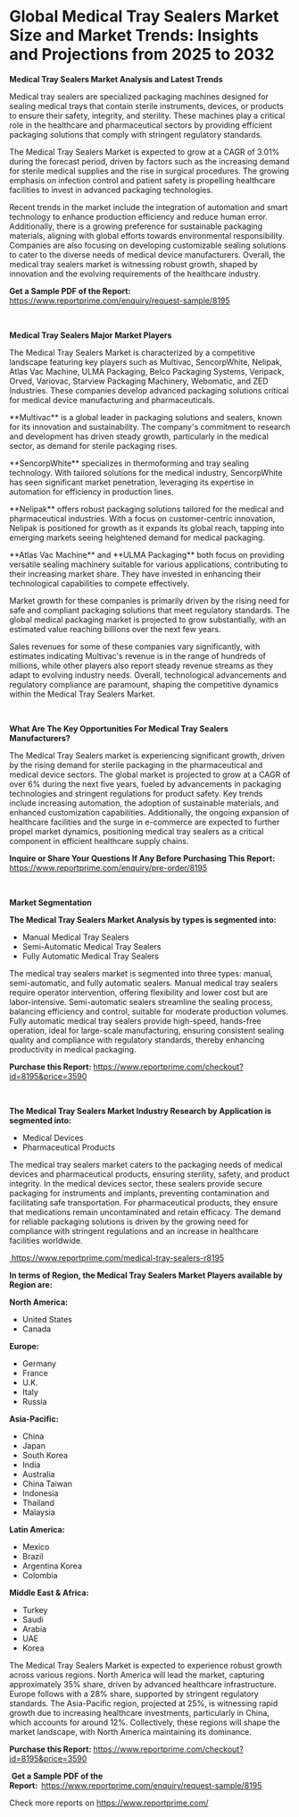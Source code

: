 <p><h1>Global Medical Tray Sealers Market Size and Market Trends: Insights and Projections from 2025 to 2032</h1></p><p><strong>Medical Tray Sealers Market Analysis and Latest Trends</strong></p>
<p><p>Medical tray sealers are specialized packaging machines designed for sealing medical trays that contain sterile instruments, devices, or products to ensure their safety, integrity, and sterility. These machines play a critical role in the healthcare and pharmaceutical sectors by providing efficient packaging solutions that comply with stringent regulatory standards. </p><p>The Medical Tray Sealers Market is expected to grow at a CAGR of 3.01% during the forecast period, driven by factors such as the increasing demand for sterile medical supplies and the rise in surgical procedures. The growing emphasis on infection control and patient safety is propelling healthcare facilities to invest in advanced packaging technologies. </p><p>Recent trends in the market include the integration of automation and smart technology to enhance production efficiency and reduce human error. Additionally, there is a growing preference for sustainable packaging materials, aligning with global efforts towards environmental responsibility. Companies are also focusing on developing customizable sealing solutions to cater to the diverse needs of medical device manufacturers. Overall, the medical tray sealers market is witnessing robust growth, shaped by innovation and the evolving requirements of the healthcare industry.</p></p>
<p><strong>Get a Sample PDF of the Report:&nbsp;</strong> <a href="https://www.reportprime.com/enquiry/request-sample/8195?utm_campaign=2297&utm_medium=2&utm_source=Github&utm_content=ia&utm_term=19032025&utm_id=medical-tray-sealers">https://www.reportprime.com/enquiry/request-sample/8195</a></p>
<p>&nbsp;</p>
<p><strong>Medical Tray Sealers Major Market Players</strong></p>
<p><p>The Medical Tray Sealers Market is characterized by a competitive landscape featuring key players such as Multivac, SencorpWhite, Nelipak, Atlas Vac Machine, ULMA Packaging, Belco Packaging Systems, Veripack, Orved, Variovac, Starview Packaging Machinery, Webomatic, and ZED Industries. These companies develop advanced packaging solutions critical for medical device manufacturing and pharmaceuticals.</p><p>**Multivac** is a global leader in packaging solutions and sealers, known for its innovation and sustainability. The company's commitment to research and development has driven steady growth, particularly in the medical sector, as demand for sterile packaging rises. </p><p>**SencorpWhite** specializes in thermoforming and tray sealing technology. With tailored solutions for the medical industry, SencorpWhite has seen significant market penetration, leveraging its expertise in automation for efficiency in production lines.</p><p>**Nelipak** offers robust packaging solutions tailored for the medical and pharmaceutical industries. With a focus on customer-centric innovation, Nelipak is positioned for growth as it expands its global reach, tapping into emerging markets seeing heightened demand for medical packaging. </p><p>**Atlas Vac Machine** and **ULMA Packaging** both focus on providing versatile sealing machinery suitable for various applications, contributing to their increasing market share. They have invested in enhancing their technological capabilities to compete effectively.</p><p>Market growth for these companies is primarily driven by the rising need for safe and compliant packaging solutions that meet regulatory standards. The global medical packaging market is projected to grow substantially, with an estimated value reaching billions over the next few years.</p><p>Sales revenues for some of these companies vary significantly, with estimates indicating Multivac's revenue is in the range of hundreds of millions, while other players also report steady revenue streams as they adapt to evolving industry needs. Overall, technological advancements and regulatory compliance are paramount, shaping the competitive dynamics within the Medical Tray Sealers Market.</p></p>
<p>&nbsp;</p>
<p><strong>What Are The Key Opportunities For Medical Tray Sealers Manufacturers?</strong></p>
<p><p>The Medical Tray Sealers market is experiencing significant growth, driven by the rising demand for sterile packaging in the pharmaceutical and medical device sectors. The global market is projected to grow at a CAGR of over 6% during the next five years, fueled by advancements in packaging technologies and stringent regulations for product safety. Key trends include increasing automation, the adoption of sustainable materials, and enhanced customization capabilities. Additionally, the ongoing expansion of healthcare facilities and the surge in e-commerce are expected to further propel market dynamics, positioning medical tray sealers as a critical component in efficient healthcare supply chains.</p></p>
<p><strong>Inquire or Share Your Questions If Any Before Purchasing This Report:</strong> <a href="https://www.reportprime.com/enquiry/pre-order/8195?utm_campaign=2297&utm_medium=2&utm_source=Github&utm_content=ia&utm_term=19032025&utm_id=medical-tray-sealers">https://www.reportprime.com/enquiry/pre-order/8195</a></p>
<p>&nbsp;</p>
<p><strong>Market Segmentation</strong></p>
<p><strong>The Medical Tray Sealers Market Analysis by types is segmented into:</strong></p>
<p><ul><li>Manual Medical Tray Sealers</li><li>Semi-Automatic Medical Tray Sealers</li><li>Fully Automatic Medical Tray Sealers</li></ul></p>
<p><p>The medical tray sealers market is segmented into three types: manual, semi-automatic, and fully automatic sealers. Manual medical tray sealers require operator intervention, offering flexibility and lower cost but are labor-intensive. Semi-automatic sealers streamline the sealing process, balancing efficiency and control, suitable for moderate production volumes. Fully automatic medical tray sealers provide high-speed, hands-free operation, ideal for large-scale manufacturing, ensuring consistent sealing quality and compliance with regulatory standards, thereby enhancing productivity in medical packaging.</p></p>
<p><strong>Purchase this Report:&nbsp;</strong><a href="https://www.reportprime.com/checkout?id=8195&price=3590&utm_campaign=2297&utm_medium=2&utm_source=Github&utm_content=ia&utm_term=19032025&utm_id=medical-tray-sealers">https://www.reportprime.com/checkout?id=8195&price=3590</a></p>
<p>&nbsp;</p>
<p><strong>The Medical Tray Sealers Market Industry Research by Application is segmented into:</strong></p>
<p><ul><li>Medical Devices</li><li>Pharmaceutical Products</li></ul></p>
<p><p>The medical tray sealers market caters to the packaging needs of medical devices and pharmaceutical products, ensuring sterility, safety, and product integrity. In the medical devices sector, these sealers provide secure packaging for instruments and implants, preventing contamination and facilitating safe transportation. For pharmaceutical products, they ensure that medications remain uncontaminated and retain efficacy. The demand for reliable packaging solutions is driven by the growing need for compliance with stringent regulations and an increase in healthcare facilities worldwide.</p></p>
<p><a href="https://www.reportprime.com/medical-tray-sealers-r8195?utm_campaign=2297&utm_medium=2&utm_source=Github&utm_content=ia&utm_term=19032025&utm_id=medical-tray-sealers">&nbsp;https://www.reportprime.com/medical-tray-sealers-r8195</a></p>
<p><strong>In terms of Region, the Medical Tray Sealers Market Players available by Region are:</strong></p>
<p>
    <p> <strong> North America: </strong>
        <ul>
            <li>United States</li>
            <li>Canada</li>
        </ul>
        </p> 
    <p> <strong> Europe: </strong>
        <ul>
            <li>Germany</li>
            <li>France</li>
            <li>U.K.</li>
            <li>Italy</li>
            <li>Russia</li>
        </ul>
        </p> 
    <p> <strong> Asia-Pacific: </strong>
        <ul>
            <li>China</li>
            <li>Japan</li>
            <li>South Korea</li>
            <li>India</li>
            <li>Australia</li>
            <li>China Taiwan</li>
            <li>Indonesia</li>
            <li>Thailand</li>
            <li>Malaysia</li>
        </ul>
        </p> 
    <p> <strong> Latin America: </strong>
        <ul>
            <li>Mexico</li>
            <li>Brazil</li>
            <li>Argentina Korea</li>
            <li>Colombia</li>
        </ul>
        </p> 
    <p> <strong> Middle East & Africa: </strong>
        <ul>
            <li>Turkey</li>
            <li>Saudi</li>
            <li>Arabia</li>
            <li>UAE</li>
            <li>Korea</li>
        </ul>
    </p>
    </p>
<p><p>The Medical Tray Sealers Market is expected to experience robust growth across various regions. North America will lead the market, capturing approximately 35% share, driven by advanced healthcare infrastructure. Europe follows with a 28% share, supported by stringent regulatory standards. The Asia-Pacific region, projected at 25%, is witnessing rapid growth due to increasing healthcare investments, particularly in China, which accounts for around 12%. Collectively, these regions will shape the market landscape, with North America maintaining its dominance.</p></p>
<p><strong>Purchase this Report: </strong><a href="https://www.reportprime.com/checkout?id=8195&price=3590&utm_campaign=2297&utm_medium=2&utm_source=Github&utm_content=ia&utm_term=19032025&utm_id=medical-tray-sealers">https://www.reportprime.com/checkout?id=8195&price=3590</a></p>
<p>&nbsp;<strong>Get a Sample PDF of the Report:&nbsp;&nbsp;</strong><a href="https://www.reportprime.com/enquiry/request-sample/8195?utm_campaign=2297&utm_medium=2&utm_source=Github&utm_content=ia&utm_term=19032025&utm_id=medical-tray-sealers">https://www.reportprime.com/enquiry/request-sample/8195</a></p>
<p><strong></strong></p>
<p>Check more reports on <a href="https://www.reportprime.com/?utm_campaign=2297&utm_medium=2&utm_source=Github&utm_content=ia&utm_term=19032025&utm_id=medical-tray-sealers">https://www.reportprime.com/</a></p>